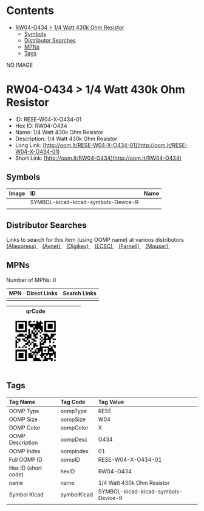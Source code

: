 



Contents
========

* [RW04-O434 > 1/4 Watt 430k Ohm Resistor](#rw04-o434--14-watt-430k-ohm-resistor)
	* [Symbols](#symbols)
	* [Distributor Searches](#distributor-searches)
	* [MPNs](#mpns)
	* [Tags](#tags)
  
NO IMAGE  
# RW04-O434 > 1/4 Watt 430k Ohm Resistor

- ID: RESE-W04-X-O434-01
- Hex ID: RW04-O434
- Name: 1/4 Watt 430k Ohm Resistor
- Description: 1/4 Watt 430k Ohm Resistor
- Long Link: [http://oom.lt/RESE-W04-X-O434-01](http://oom.lt/RESE-W04-X-O434-01)
- Short Link: [http://oom.lt/RW04-O434](http://oom.lt/RW04-O434)

## Symbols
  

|Image|ID|Name|
| :--- | :--- | :--- |
|![]()|SYMBOL-kicad-kicad-symbols-Device-R||
||||

## Distributor Searches
  
Links to search for this item (using OOMP name) at various distributors  
[(Aliexpress) ](https://www.aliexpress.com/wholesale?SearchText=11171/4+Watt+430k+Ohm+Resistor)&nbsp;&nbsp;&nbsp;[(Avnet) ](https://www.avnet.com/shop/us/search/1/4+Watt+430k+Ohm+Resistor)&nbsp;&nbsp;&nbsp;[(Digikey) ](https://www.digikey.co.uk/en/products/result?s=1/4+Watt+430k+Ohm+Resistor)&nbsp;&nbsp;&nbsp;[(LCSC) ](https://www.lcsc.com/search?q=1/4+Watt+430k+Ohm+Resistor)&nbsp;&nbsp;&nbsp;[(Farnell) ](https://uk.farnell.com/search?st=1/4+Watt+430k+Ohm+Resistor)&nbsp;&nbsp;&nbsp;[(Mouser) ](https://www.mouser.com/c/?q=1/4+Watt+430k+Ohm+Resistor)&nbsp;&nbsp;&nbsp;
## MPNs
  
Number of MPNs: 0  

|MPN|Direct Links|Search Links|
| :--- | :--- | :--- |
||||
  

|qrCode<br>[![](https://raw.githubusercontent.com/oomlout/oomlout_OOMP_parts_V2/main/RESE/W04/X/O434/01/qrCode_140.png)](https://github.com/oomlout/oomlout_OOMP_parts_V2/tree/main/RESE/W04/X/O434/01/qrCode.png)||||
| :---: | :---: | :---: | :---: |

## Tags
  

|Tag Name|Tag Code|Tag Value|
| :--- | :--- | :--- |
|OOMP Type|oompType|RESE|
|OOMP Size|oompSize|W04|
|OOMP Color|oompColor|X|
|OOMP Description|oompDesc|O434|
|OOMP Index|oompIndex|01|
|Full OOMP ID|oompID|RESE-W04-X-O434-01|
|Hex ID (short code)|hexID|RW04-O434|
|name|name|1/4 Watt 430k Ohm Resistor|
|Symbol Kicad|symbolKicad|SYMBOL-kicad-kicad-symbols-Device-R|
||||
